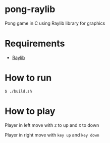 # pong-raylib
Pong game in C using Raylib library for graphics

# Requirements
<ul>
  <li><a href="https://www.raylib.com">Raylib</a></li>
</ul>

# How to run
```console
$ ./build.sh
```

# How to play
Player in left move with `Z` to up and `X` to down

Player in right move with `key up` and `key down`
